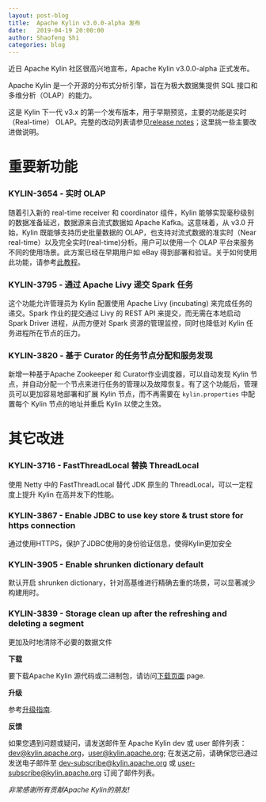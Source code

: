 ```yaml
---
layout: post-blog
title:  Apache Kylin v3.0.0-alpha 发布
date:   2019-04-19 20:00:00
author: Shaofeng Shi
categories: blog
---
```


近日 Apache Kylin 社区很高兴地宣布，Apache Kylin v3.0.0-alpha 正式发布。 

Apache Kylin 是一个开源的分布式分析引擎，旨在为极大数据集提供 SQL 接口和多维分析（OLAP）的能力。

这是 Kylin 下一代 v3.x 的第一个发布版本，用于早期预览，主要的功能是实时 （Real-time） OLAP。完整的改动列表请参见[release notes](/docs/release_notes.html)；这里挑一些主要改进做说明。

# 重要新功能

### KYLIN-3654 - 实时 OLAP
随着引入新的 real-time receiver 和 coordinator 组件，Kylin 能够实现毫秒级别的数据准备延迟，数据源来自流式数据如 Apache Kafka。这意味着，从 v3.0 开始，Kylin 既能够支持历史批量数据的 OLAP，也支持对流式数据的准实时（Near real-time）以及完全实时(real-time)分析。用户可以使用一个 OLAP 平台来服务不同的使用场景。此方案已经在早期用户如 eBay 得到部署和验证。关于如何使用此功能，请参考[此教程](/docs30/tutorial/realtime_olap.html)。

### KYLIN-3795 - 通过 Apache Livy 递交 Spark 任务 
这个功能允许管理员为 Kylin 配置使用 Apache Livy (incubating) 来完成任务的递交。Spark 作业的提交通过 Livy 的 REST API 来提交，而无需在本地启动 Spark Driver 进程，从而方便对 Spark 资源的管理监控，同时也降低对 Kylin 任务进程所在节点的压力。


### KYLIN-3820 - 基于 Curator 的任务节点分配和服务发现 
新增一种基于Apache Zookeeper 和 Curator作业调度器，可以自动发现 Kylin 节点，并自动分配一个节点来进行任务的管理以及故障恢复。有了这个功能后，管理员可以更加容易地部署和扩展 Kylin 节点，而不再需要在 `kylin.properties` 中配置每个 Kylin 节点的地址并重启 Kylin 以使之生效。

# 其它改进

### KYLIN-3716 - FastThreadLocal 替换 ThreadLocal
使用 Netty 中的 FastThreadLocal 替代 JDK 原生的 ThreadLocal，可以一定程度上提升 Kylin 在高并发下的性能。

### KYLIN-3867 - Enable JDBC to use key store & trust store for https connection
通过使用HTTPS，保护了JDBC使用的身份验证信息，使得Kylin更加安全

### KYLIN-3905 - Enable shrunken dictionary default
默认开启 shrunken dictionary，针对高基维进行精确去重的场景，可以显著减少构建用时。


### KYLIN-3839 - Storage clean up after the refreshing and deleting a segment
更加及时地清除不必要的数据文件


__下载__

要下载Apache Kylin 源代码或二进制包，请访问[下载页面](/download) page.

__升级__
 
参考[升级指南](/docs/howto/howto_upgrade.html).

__反馈__

如果您遇到问题或疑问，请发送邮件至 Apache Kylin dev 或 user 邮件列表：dev@kylin.apache.org，user@kylin.apache.org; 在发送之前，请确保您已通过发送电子邮件至 dev-subscribe@kylin.apache.org 或 user-subscribe@kylin.apache.org 订阅了邮件列表。


_非常感谢所有贡献Apache Kylin的朋友!_
